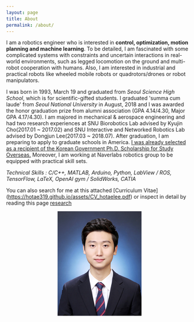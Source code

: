 ```yaml
---
layout: page
title: About
permalink: /about/
---
```

I am a robotics engineer who is interested in **control, optimization, motion planning and machine learning**. To be detailed, I am fascinated with some complicated systems with constraints and uncertain interactions in real-world environments, such as legged locomotion on the ground and multi-robot cooperation with humans. Also, I am interested in industrial and practical robots like wheeled mobile robots or quadrotors/drones or robot manipulators.

I was born in 1993, March 19 and graduated from _Seoul Science High School_, which is for scientific-gifted students.
I graduated 'summa cum laude' from _Seoul National University_ in August, 2018 and I was awarded the honor graduation prize from alumni association (GPA 4.14/4.30, Major GPA 4.17/4.30). I am majored in mechanical & aerospace engineering and had two research experiences at SNU Biorobotics Lab advised by Kyujin Cho(2017.01 ~ 2017.02) and SNU Interactive and Networked Robotics Lab advised by Dongjun Lee(2017.03 ~ 2018.07). After graduation, I am preparing to apply to graduate schools in America. <U>I was already selected as a recipient of the Korean Government Ph.D. Scholarship for Study Overseas.</U> Moreover, I am working at Naverlabs robotics group to be equipped with practical skill sets. 

*Technical Skills : C/C++, MATLAB, Arduino, Python, LabView / ROS, TensorFlow, LaTeX, OpenAI gym / SolidWorks, CATIA*


You can also search for me at this attached [Curriculum Vitae] (https://hotae319.github.io/assets/CV_hotaelee.pdf) or inspect in detail by reading this page [research](/publication)

<p align="center">
  <img src="/assets/hotae_profile.jpg">
</p>
